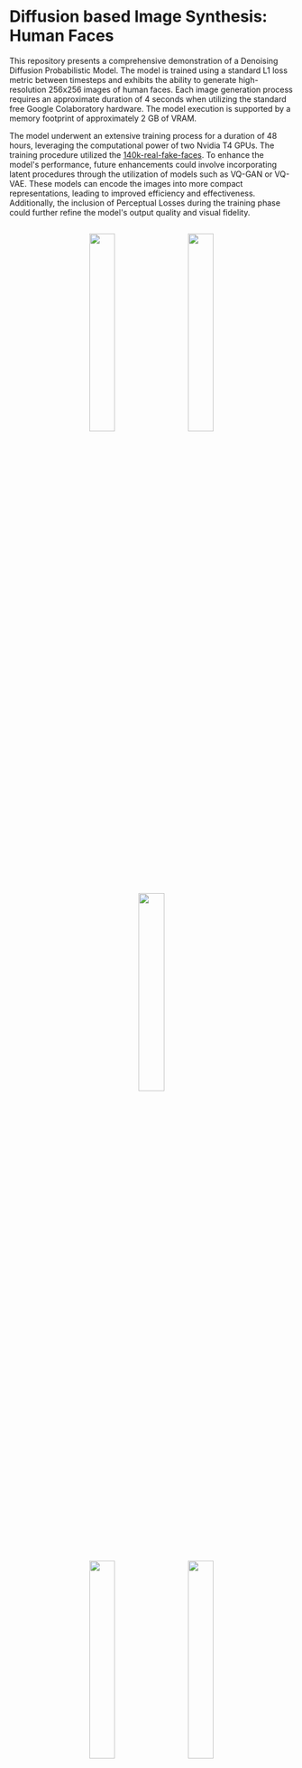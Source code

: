 # Diffusion based Image Synthesis: Human Faces

This repository presents a comprehensive demonstration of a Denoising Diffusion Probabilistic Model. The model is trained using a standard L1 loss metric between timesteps and exhibits the ability to generate high-resolution 256x256 images of human faces. Each image generation process requires an approximate duration of 4 seconds when utilizing the standard free Google Colaboratory hardware. The model execution is supported by a memory footprint of approximately 2 GB of VRAM.


The model underwent an extensive training process for a duration of 48 hours, leveraging the computational power of two Nvidia T4 GPUs. The training procedure utilized the [140k-real-fake-faces](https://www.kaggle.com/datasets/xhlulu/140k-real-and-fake-faces). To enhance the model's performance, future enhancements could involve incorporating latent procedures through the utilization of models such as VQ-GAN or VQ-VAE. These models can encode the images into more compact representations, leading to improved efficiency and effectiveness. Additionally, the inclusion of Perceptual Losses during the training phase could further refine the model's output quality and visual fidelity.

<h2 align="center"></h1>

<p float="left" align="middle">
  <img src="https://media.discordapp.net/attachments/911296727103983678/1117571962160545863/d0857be2-9f10-419f-884e-f60aed8d8ae1.png" width="30%" hspace="10"/>
  <img src="https://media.discordapp.net/attachments/911296727103983678/1117571962798100631/TESTE_1.png" width="30%" hspace="10"/> 
  <img src="https://media.discordapp.net/attachments/911296727103983678/1117571963578241064/7_1.png" width="30%" hspace="10"/> 
</p>

<p float="left" align="middle">
  <img src="https://media.discordapp.net/attachments/911296727103983678/1117571963108458586/da6319e3-a314-4c84-91f9-dc940f8de485.png" width="30%" hspace="10"/>
  <img src="https://media.discordapp.net/attachments/911296727103983678/1117571966682013837/b468b357-0f2b-470f-a2e5-3ef0e7b02923.png" width="30%" hspace="10"/> 
  <img src="https://media.discordapp.net/attachments/911296727103983678/1117571963364319363/7c39058b-044a-4406-a448-b62df64b3a40.png" width="30%" hspace="10"/> 
</p>



